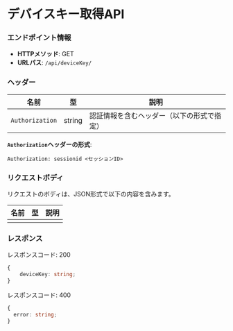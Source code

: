 # デバイスキー取得API

### エンドポイント情報

- **HTTPメソッド**: GET
- **URLパス**: `/api/deviceKey/`

### ヘッダー

| 名前            | 型     | 説明                                       |
| --------------- | ------ | ------------------------------------------ |
| `Authorization` | string | 認証情報を含むヘッダー（以下の形式で指定） |

**`Authorization`ヘッダーの形式**:

```
Authorization: sessionid <セッションID>
```


### リクエストボディ

リクエストのボディは、JSON形式で以下の内容を含みます。

| 名前        | 型     | 説明                           |
| ----------- | ------ | ------------------------------ |
| | | |

### レスポンス

レスポンスコード: 200

```ts
{
    deviceKey: string;
}
```

レスポンスコード: 400

```ts
{
  error: string;
}
```